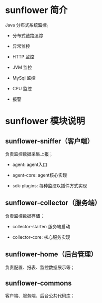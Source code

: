 # sunflower 简介

Java 分布式系统监控。

- 分布式链路追踪

- 异常监控

- HTTP 监控

- JVM 监控

- MySql 监控

- CPU 监控

- 报警

# sunflower 模块说明

## sunflower-sniffer（客户端）

负责监控数据采集上报；

- agent: agent入口

- agent-core: agent核心实现

- sdk-plugins: 每种监控以插件方式实现

## sunflower-collector（服务端）

负责监控数据存储；

- collector-starter: 服务端启动

- collector-core: 核心服务实现

## sunflower-home（后台管理）

负责配置、报表、监控数据展示等；

## sunflower-commons

客户端、服务端、后台公共代码库；
